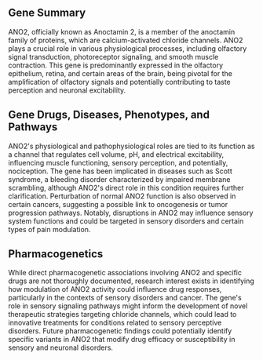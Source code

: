 ## Gene Summary
ANO2, officially known as Anoctamin 2, is a member of the anoctamin family of proteins, which are calcium-activated chloride channels. ANO2 plays a crucial role in various physiological processes, including olfactory signal transduction, photoreceptor signaling, and smooth muscle contraction. This gene is predominantly expressed in the olfactory epithelium, retina, and certain areas of the brain, being pivotal for the amplification of olfactory signals and potentially contributing to taste perception and neuronal excitability.

## Gene Drugs, Diseases, Phenotypes, and Pathways
ANO2's physiological and pathophysiological roles are tied to its function as a channel that regulates cell volume, pH, and electrical excitability, influencing muscle functioning, sensory perception, and potentially, nociception. The gene has been implicated in diseases such as Scott syndrome, a bleeding disorder characterized by impaired membrane scrambling, although ANO2's direct role in this condition requires further clarification. Perturbation of normal ANO2 function is also observed in certain cancers, suggesting a possible link to oncogenesis or tumor progression pathways. Notably, disruptions in ANO2 may influence sensory system functions and could be targeted in sensory disorders and certain types of pain modulation.

## Pharmacogenetics
While direct pharmacogenetic associations involving ANO2 and specific drugs are not thoroughly documented, research interest exists in identifying how modulation of ANO2 activity could influence drug responses, particularly in the contexts of sensory disorders and cancer. The gene's role in sensory signaling pathways might inform the development of novel therapeutic strategies targeting chloride channels, which could lead to innovative treatments for conditions related to sensory perceptive disorders. Future pharmacogenetic findings could potentially identify specific variants in ANO2 that modify drug efficacy or susceptibility in sensory and neuronal disorders.